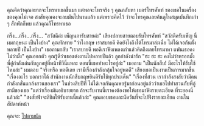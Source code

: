 คุณคิดว่าคุณอยากจะโทรหาเธอขึ้นมา แต่พอจะโทรจริง ๆ คุณกลับหา
เบอร์โทรศัพท์
ของเธอในเครื่องของคุณไม่เจอ สงสัยคุณคงจะลบมันไปนานแล้ว แต่เพราะคิดไว้
ว่าจะโทรคุณเลยค้นดูในสมุดบันทึกเก่า ๆ สักพักก็พบ แล้วคุณก็โทรหาเธอ

กริ๊ง...กริ๊ง...กริ๊ง...
"สวัสดีค่ะ เพ็ญนภารับสายค่ะ" เสียงปลายสายตอบรับโทรศัพท์
"สวัสดีครับเพ็ญ นี่ผมกฤษนะ เป็นไงบ้าง" คุณทักทาย
"ว่าไงกฤษ เราสบายดี คิดยังไงถึงได้โทรมาล่ะเนี่ย ไม่ได้เจอกันตั้งหลายปี เป็นไงบ้าง" 
เธอถามกลับ
"เราสบายดี พอดีเราฟังเพลงเก่าแล้วคิดถึงเลยโทรมาหา แฟนเธอคงไม่ว่ามั้ง" 
คุณออกตัว คุณรู้ดีว่าเธอแต่งงานไปหลายปีแล้ว ลูกกำลังน่ารัก
"ฮะ ฮะ ฮะ คงไม่ว่าหรอกมั้ง พี่อู๋กำลังเล่นกับลูกอยู่ที่หน้าทีวีนี่แหละ 
ตอนนี้เธอทำอะไรอยู่ล่ะ" เธอถาม
"เป็นนักสืบ! มีอะไรให้รับใช้ไหมล่ะ" ผมตอบ
"จริงหรือ พอดีเลย เรามีเรื่องกำลังกลุ้มใจอยู่พอดี" เสียงเธอเป็นงานเป็นการมากขึ้น
"เรื่องอะไร บอกเราได้ สำนักงานนักสืบกฤษยินดีรับใช้ทุกประเด็น"
"เรื่องที่สวน เรากำลังสงสัยว่ามีคนกำลังกลั่นแกล้งสวนของเรา" ในช่วงสิบปีที่
ไม่ได้เจอกันคุณพอรู้มาก่อนอยู่แล้วว่าเธอไปทำสวนกับพี่อู๋สามีของเธอ
"แต่ว่าเรื่องมันอธิบายยาก ถ้าจะรับงานนี้เราคงต้องขอให้เธอมาฟังรายละเอียด
ที่ระยองนี่แล้วล่ะ" 
"สงสัยฟ้าจะลิขิตให้รับงานนี้แล้วล่ะ" คุณตอบเธอและนัดวันที่จะไปฟังรายละเอียด
งานในสัปดาห์หน้า

คุณจะ:
[ไปตามนัด](./job.md)
